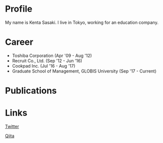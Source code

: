 # Profile
My name is Kenta Sasaki.
I live in Tokyo, working for an education company.

# Career
- Toshiba Corporation (Apr '09 - Aug '12)
- Recruit Co., Ltd. (Sep '12 - Jun '16)
- Cookpad Inc. (Jul '16 - Aug '17)
- Graduate School of Management, GLOBIS University (Sep '17 - Current)

# Publications

# Links
[Twitter](https://twitter.com/kenta1984)

[Qiita](https://qiita.com/kenta1984)

